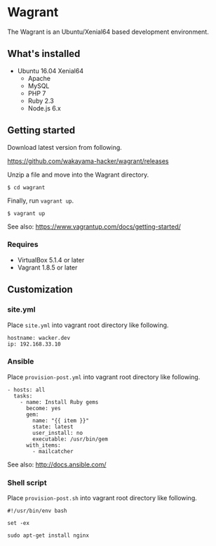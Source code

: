 # Wagrant

The Wagrant is an Ubuntu/Xenial64 based development environment.

## What's installed

* Ubuntu 16.04 Xenial64
  * Apache
  * MySQL
  * PHP 7
  * Ruby 2.3
  * Node.js 6.x

## Getting started

Download latest version from following.

https://github.com/wakayama-hacker/wagrant/releases

Unzip a file and move into the Wagrant directory.

```
$ cd wagrant
```

Finally, run `vagrant up`.

```
$ vagrant up
```

See also: https://www.vagrantup.com/docs/getting-started/

### Requires

* VirtualBox 5.1.4 or later
* Vagrant 1.8.5 or later

## Customization

### site.yml

Place `site.yml` into vagrant root directory like following.

```
hostname: wacker.dev
ip: 192.168.33.10
```

### Ansible

Place `provision-post.yml` into vagrant root directory like following.

```
- hosts: all
  tasks:
    - name: Install Ruby gems
      become: yes
      gem:
        name: "{{ item }}"
        state: latest
        user_install: no
        executable: /usr/bin/gem
      with_items:
        - mailcatcher
```

See also: http://docs.ansible.com/

### Shell script

Place `provision-post.sh` into vagrant root directory like following.

```
#!/usr/bin/env bash

set -ex

sudo apt-get install nginx
```
